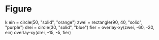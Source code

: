 # Figure
k
ein = circle(50, "solid", "orange")
zwei = rectangle(90, 40, "solid", "purple")
drei = circle(30, "solid", "blue")
fier = overlay-xy(zwei, -60, -20, ein)
overlay-xy(drei, -15, -5, fier)
